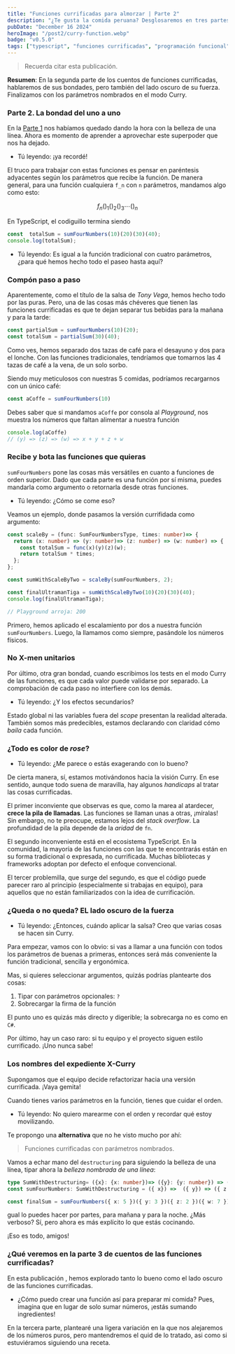 ```yaml
---
title: "Funciones currificadas para almorzar | Parte 2"
description: "¿Te gusta la comida peruana? Desglosaremos en tres partes las funciones currificadas con TypeScript para que prepares tu platillo o trago favorito."
pubDate: "December 16 2024"
heroImage: "/post2/curry-function.webp"
badge: "v0.5.0"
tags: ["typescript", "funciones currificadas", "programación funcional"]
---
```

> Recuerda citar esta publicación.

**Resumen**: En la segunda parte de los cuentos de funciones currificadas, hablaremos de sus bondades, pero también del lado oscuro de su fuerza. Finalizamos con los parámetros nombrados en el modo Curry.

### Parte 2. La bondad del uno a uno

En la [Parte 1](funciones-currificadas-para-almorzar--parte-1) nos habíamos quedado dando la hora con la belleza de una línea. Ahora es momento de aprender a aprovechar este superpoder que nos ha dejado.

- Tú leyendo: ¡ya recordé!

El truco para trabajar con estas funciones es pensar en paréntesis adyacentes según los parámetros que recibe la función.  De manera general, para una función cualquiera `f_n` con `n` parámetros, mandamos algo como esto:

$$
f_n \left( \right)_1 \left( \right)_2 \left( \right)_3 \cdots \left( \right)_n
$$

En TypeScript, el codiguillo termina siendo

```ts
const  totalSum = sumFourNumbers(10)(20)(30)(40);
console.log(totalSum);
```

- Tú leyendo: Es igual a la función tradicional con cuatro parámetros, ¿para qué hemos hecho todo el paseo hasta aquí?

### Compón paso a paso

Aparentemente, como el título de la salsa de *Tony Vega*, hemos hecho todo por las puras. Pero, una de las cosas más chéveres que tienen las funciones currificadas es que te dejan separar tus bebidas para la mañana y para la tarde:

```ts
const partialSum = sumFourNumbers(10)(20);
const totalSum = partialSum(30)(40);
```

Como ves, hemos separado dos tazas de café para el desayuno y dos para el lonche. Con las funciones tradicionales, tendríamos que tomarnos las 4 tazas de café a la vena, de un solo sorbo.

Siendo muy meticulosos con nuestras 5 comidas, podríamos recargarnos con un único café:

```ts
const aCoffe = sumFourNumbers(10)
```

Debes saber que si mandamos `aCoffe` por consola al *Playground*, nos muestra los números que faltan alimentar a nuestra función

```ts
console.log(aCoffe)
// (y) => (z) => (w) => x + y + z + w
```

### Recibe y bota las funciones que quieras

`sumFourNumbers` pone las cosas más versátiles en cuanto a funciones de orden superior. Dado que cada parte es una función por sí misma, puedes mandarla como argumento o retornarla desde otras funciones.

- Tú leyendo: ¿Cómo se come eso?

Veamos un ejemplo, donde pasamos la versión currifidada como argumento:

```ts
const scaleBy = (func: SumFourNumbersType, times: number)=> {
  return (x: number) => (y: number)=> (z: number) => (w: number) => {
    const totalSum = func(x)(y)(z)(w);
    return totalSum * times;
  };
};

const sumWithScaleByTwo = scaleBy(sumFourNumbers, 2);

const finalUltramanTiga = sumWithScaleByTwo(10)(20)(30)(40);
console.log(finalUltramanTiga);

// Playground arroja: 200
```

Primero, hemos aplicado el escalamiento por dos a nuestra función `sumFourNumbers`. Luego, la llamamos como siempre, pasándole los números físicos.

### No X-men unitarios

Por último, otra gran bondad, cuando escribimos los tests en el modo Curry de las funciones, es que cada valor puede validarse por separado. La comprobación de cada paso no interfiere con los demás.

- Tú leyendo: ¿Y los efectos secundarios?

Estado global ni las variables fuera del *scope* presentan la realidad alterada. También somos más predecibles, estamos declarando con claridad cómo *baila* cada función.

### ¿Todo es color de *rose*?

- Tú leyendo: ¿Me parece o estás exagerando con lo bueno?

De cierta manera, sí, estamos motivándonos  hacia la visión Curry.
En ese sentido, aunque todo suena de maravilla, hay algunos *handicaps* al tratar las cosas currificadas.

El primer inconviente que observas es que, como la marea al atardecer, **crece la pila de llamadas**. Las funciones se llaman unas a otras, ¡míralas!
Sin embargo, no te preocupe,  estamos lejos del *stack overflow*. La profundidad de la pila depende de la *aridad* de `fn`.

El segundo inconveniente está en el ecosistema TypeScript. En la comunidad, la mayoría de las funciones con las que te encontrarás están en su forma tradicional o expresada, no currificada. Muchas bibliotecas y frameworks adoptan por defecto el enfoque convencional.

El tercer problemilla, que surge del segundo, es que el código puede parecer raro al principio (especialmente si trabajas en equipo), para aquellos que no están familiarizados con la idea de currificación.

### ¿Queda o no queda? EL lado oscuro de la fuerza

- Tú leyendo:  ¿Entonces, cuándo aplicar la salsa? Creo que varias cosas se hacen sin Curry.

Para empezar, vamos con lo obvio: si vas a llamar a una función con todos los parámetros de buenas a primeras, entonces será más conveniente la función tradicional, sencilla y ergonómica.

Mas, si  quieres seleccionar argumentos, quizás podrías plantearte dos cosas:

1. Tipar con parámetros opcionales: `?`
2. Sobrecargar la firma de la función

El punto uno es quizás más directo y digerible; la sobrecarga no es como en `C#`.

Por último, hay un caso raro: si tu equipo y el proyecto siguen estilo currificado. ¡Uno nunca sabe!

### Los nombres del expediente X-Curry

Supongamos que el equipo decide refactorizar hacia una versión currificada. ¡Vaya gemita!

Cuando tienes varios parámetros en la función, tienes que cuidar el orden.

- Tú leyendo: No quiero marearme con el orden y recordar qué estoy movilizando.

Te propongo una **alternativa** que no he visto mucho por ahí:

> Funciones currificadas con parámetros nombrados.

Vamos a echar mano del `destructuring` para siguiendo la belleza de una línea, tipar ahora la *belleza nombrada de una línea*:

```ts
type SumWithDestructuring= ({x}: {x: number})=> ({y}: {y: number}) => ({z}: { z: number}) => ({w}: {w: number}) => number;
const sumFourNumbers: SumWithDestructuring = ({ x}) =>  ({ y}) => ({ z }) => ({w }) => x +y + z+ w;

const finalSum = sumFourNumbers({ x: 5 })({ y: 3 })({ z: 2 })({ w: 7 });
```

gual lo puedes hacer por partes, para mañana y para la noche. ¿Más verboso? Sí, pero ahora es más explícito lo que estás cocinando.

¡Eso es todo, amigos!

###  ¿Qué veremos en la parte 3 de cuentos de las funciones currificadas?

En esta publicación , hemos explorado tanto lo bueno como el lado oscuro de las funciones currificadas.
- ¿Cómo puedo crear una función así para preparar mi comida? Pues, imagina que en lugar de solo sumar números, ¡estás sumando ingredientes!

En la tercera parte, plantearé una ligera variación en la que nos alejaremos de los números puros, pero mantendremos el quid de lo tratado, asi como si estuviéramos siguiendo una receta.

